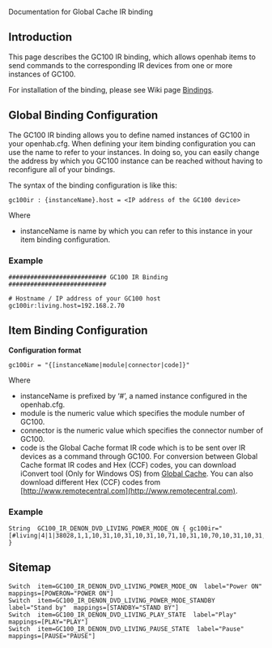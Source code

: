 Documentation for Global Cache IR binding

## Introduction
This page describes the GC100 IR binding, which allows openhab items to send commands to the corresponding IR devices from one or more instances of GC100.

For installation of the binding, please see Wiki page [Bindings](https://github.com/openhab/openhab/wiki/Bindings).

## Global Binding Configuration
The GC100 IR binding allows you to define named instances of GC100 in your openhab.cfg. When defining your item binding configuration you can use the name to refer to your instances. In doing so, you can easily change the address by which you GC100 instance can be reached without having to reconfigure all of your bindings.

The syntax of the binding configuration is like this:
```
gc100ir : {instanceName}.host = <IP address of the GC100 device>
```
Where
* instanceName is name by which you can refer to this instance in your item binding configuration.

### Example
```
########################### GC100 IR Binding ###########################
	
# Hostname / IP address of your GC100 host
gc100ir:living.host=192.168.2.70
```

## Item Binding Configuration

**Configuration format**
```
gc100ir = "{[instanceName|module|connector|code]}"
```
Where
* instanceName is prefixed by ‘#’, a named instance configured in the openhab.cfg.
* module is the numeric value which specifies the module number of GC100.
* connector is the numeric value which specifies the connector number of GC100.
* code is the Global Cache format IR code which is to be sent over IR devices as a command through GC100. For conversion between Global Cache format IR codes and Hex (CCF) codes, you can download iConvert tool (Only for Windows OS) from [Global Cache](http://www.globalcache.com/downloads/). You can also download different Hex (CCF) codes from [http://www.remotecentral.com](http://www.remotecentral.com).

### Example
```
String	GC100_IR_DENON_DVD_LIVING_POWER_MODE_ON	{ gc100ir="[#living|4|1|38028,1,1,10,31,10,31,10,31,10,71,10,31,10,70,10,31,10,31,10,31,10,70,10,70,10,31,10,71,10,31,10,31,10,1765,10,31,10,31,10,31,10,71,10,31,10,31,10,71,10,70,10,71,10,31,10,31,10,70,10,31,10,71,10,71,10,1685,10,31,10,31,10,31,10,71,10,31,10,71,10,31,10,31,10,31,10,70,10,70,10,31,10,71,10,31,10,31,10,1764]" }
```

## Sitemap
```
Switch 	item=GC100_IR_DENON_DVD_LIVING_POWER_MODE_ON  label="Power ON"  mappings=[POWERON="POWER ON"]
Switch 	item=GC100_IR_DENON_DVD_LIVING_POWER_MODE_STANDBY  label="Stand by"  mappings=[STANDBY="STAND BY"]
Switch 	item=GC100_IR_DENON_DVD_LIVING_PLAY_STATE  label="Play"  mappings=[PLAY="PLAY"]
Switch 	item=GC100_IR_DENON_DVD_LIVING_PAUSE_STATE  label="Pause"  mappings=[PAUSE="PAUSE"]
```